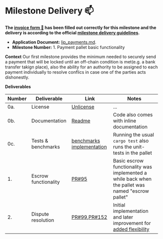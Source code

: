 # Milestone Delivery :mailbox:

**The [invoice form :pencil:](https://docs.google.com/forms/d/e/1FAIpQLSfmNYaoCgrxyhzgoKQ0ynQvnNRoTmgApz9NrMp-hd8mhIiO0A/viewform) has been filled out correctly for this milestone and the delivery is according to the official [milestone delivery guidelines](https://github.com/w3f/Grants-Program/blob/master/docs/milestone-deliverables-guidelines.md).**  

* **Application Document:** [lip_payments.md](https://github.com/w3f/Grants-Program/blob/master/applications/lip_payments.md).
* **Milestone Number:** 1. Payment pallet basic functionality

**Context**
Our first milestone provides the minimum needed to securely send a payment that will be locked until an off-chain condition is met(e.g. a bank transfer takign place), also the ability for an authority to be assigned to each payment individually to resolve conflics in case one of the parties acts dishonestly.

**Deliverables**

| Number | Deliverable | Link | Notes |
| ------------- | ------------- | ------------- |------------- |
| 0a. | License |[Unlicense][0a] | ... | 
| 0b.  | Documentation |[Readme][0b]| Code also comes with inline documentation | 
| 0c.  | Tests & benchmarks | [benchmarks implementation][0c] | Running the usual `cargo test` also runs the unit-tests in the pallet | 
| 1.  | Escrow functionality | [PR#95][1] | Basic escrow functionality was implemented a while back when the pallet was named "escrow pallet" |
| 2.  | Dispute resolution | [PR#99][2a],[PR#152][2b] | Initial implementation and later improvement for [added flexibility][2c] |

[0a]: https://github.com/virto-network/virto-node/blob/master/LICENSE
[0b]: https://github.com/virto-network/virto-node/blob/master/pallets/payment/README.md
[0c]: https://github.com/virto-network/virto-node/commit/73c2af347d320b5abd9e377867106d16314b1472
[1]: https://github.com/virto-network/virto-node/pull/95
[2a]: https://github.com/virto-network/virto-node/pull/99
[2b]: https://github.com/virto-network/virto-node/pull/152
[2c]: https://github.com/virto-network/virto-node/issues/143
